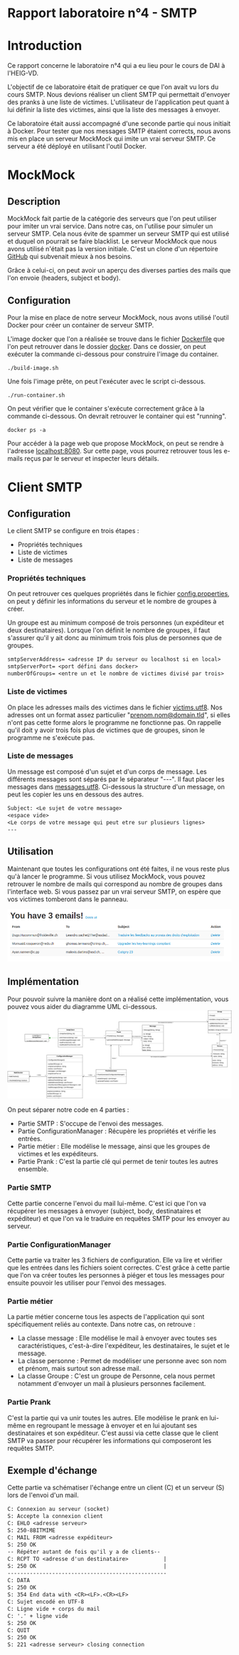 # Rapport laboratoire n°4 - SMTP

# Introduction
Ce rapport concerne le laboratoire n°4 qui a eu lieu pour le cours de DAI à l'HEIG-VD.

L'objectif de ce laboratoire était de pratiquer ce que l'on avait vu lors du cours SMTP.
Nous devions réaliser un client SMTP qui permettait d'envoyer des pranks à une liste de victimes.
L'utilisateur de l'application peut quant à lui définir la liste des victimes, ainsi que la liste des messages à envoyer.

Ce laboratoire était aussi accompagné d'une seconde partie qui nous initiait à Docker.
Pour tester que nos messages SMTP étaient corrects, nous avons mis en place un serveur MockMock qui imite un vrai serveur SMTP.
Ce serveur a été déployé en utilisant l'outil Docker.

# MockMock
## Description
MockMock fait partie de la catégorie des serveurs que l'on peut utiliser pour imiter un vrai service.
Dans notre cas, on l'utilise pour simuler un serveur SMTP. Cela nous évite de spammer un serveur SMTP qui est utilisé et duquel on pourrait se faire blacklist.
Le serveur MockMock que nous avons utilisé n'était pas la version initiale. C'est un clone d'un répertoire [GitHub](https://github.com/DominiqueComte/MockMock) qui subvenait mieux à nos besoins.

Grâce à celui-ci, on peut avoir un aperçu des diverses parties des mails que l'on envoie (headers, subject et body).

## Configuration
Pour la mise en place de notre serveur MockMock, nous avons utilisé l'outil Docker pour créer un container de serveur SMTP.

L'image docker que l'on a réalisée se trouve dans le fichier [Dockerfile](./docker/Dockerfile) que l'on peut retrouver dans le dossier [docker](./docker).
Dans ce dossier, on peut exécuter la commande ci-dessous pour construire l'image du container.

    ./build-image.sh

Une fois l'image prête, on peut l'exécuter avec le script ci-dessous.

    ./run-container.sh

On peut vérifier que le container s'exécute correctement grâce à la commande ci-dessous. On devrait retrouver le container qui est "running".

    docker ps -a

Pour accéder à la page web que propose MockMock, on peut se rendre à l'adresse [localhost:8080](localhost:8080).
Sur cette page, vous pourrez retrouver tous les e-mails reçus par le serveur et inspecter leurs détails.

# Client SMTP
## Configuration
Le client SMTP se configure en trois étapes :
- Propriétés techniques
- Liste de victimes
- Liste de messages
### Propriétés techniques
On peut retrouver ces quelques propriétés dans le fichier [config.properties](./MailRobot/config/config.properties), on peut y définir les informations du serveur et le nombre de groupes à créer.

Un groupe est au minimum composé de trois personnes (un expéditeur et deux destinataires). Lorsque l'on définit le nombre de groupes, il faut s'assurer qu'il y ait donc au minimum trois fois plus de personnes que de groupes.

    smtpServerAddress= <adresse IP du serveur ou localhost si en local>
    smtpServerPort= <port défini dans docker>
    numberOfGroups= <entre un et le nombre de victimes divisé par trois>

### Liste de victimes
On place les adresses mails des victimes dans le fichier [victims.utf8](./MailRobot/config/victims.utf8).
Nos adresses ont un format assez particulier "prenom.nom@domain.tld", si elles n'ont pas cette forme alors le programme ne fonctionne pas.
On rappelle qu'il doit y avoir trois fois plus de victimes que de groupes, sinon le programme ne s'exécute pas.

### Liste de messages
Un message est composé d'un sujet et d'un corps de message. Les différents messages sont séparés par le séparateur "---".
Il faut placer les messages dans [messages.utf8](./MailRobot/config/messages.utf8).
Ci-dessous la structure d'un message, on peut les copier les uns en dessous des autres.

    Subject: <Le sujet de votre message>
    <espace vide>
    <Le corps de votre message qui peut etre sur plusieurs lignes>
    ---

## Utilisation

Maintenant que toutes les configurations ont été faites, il ne vous reste plus qu'à lancer le programme.
Si vous utilisez MockMock, vous pouvez retrouver le nombre de mails qui correspond au nombre de groupes dans l'interface web.
Si vous passez par un vrai serveur SMTP, on espère que vos victimes tomberont dans le panneau.

![Image d'exemple après que l'on ait envoyé les mails.](./figures/MockMock-Exemple.png)

## Implémentation

Pour pouvoir suivre la manière dont on a réalisé cette implémentation, vous pouvez vous aider du diagramme UML ci-dessous.
![Diagramme UML](./figures/Diagramme.png)

On peut séparer notre code en 4 parties :
- Partie SMTP : S'occupe de l'envoi des messages.
- Partie ConfigurationManager : Récupère les propriétés et vérifie les entrées.
- Partie métier : Elle modélise le message, ainsi que les groupes de victimes et les expéditeurs.
- Partie Prank : C'est la partie clé qui permet de tenir toutes les autres ensemble.

### Partie SMTP
Cette partie concerne l'envoi du mail lui-même.
C'est ici que l'on va récupérer les messages à envoyer (subject, body, destinataires et expéditeur) et que l'on va le traduire en requêtes SMTP pour les envoyer au serveur.

### Partie ConfigurationManager
Cette partie va traiter les 3 fichiers de configuration. Elle va lire et vérifier que les entrées dans les fichiers soient correctes.
C'est grâce à cette partie que l'on va créer toutes les personnes à piéger et tous les messages pour ensuite pouvoir les utiliser pour l'envoi des messages.

### Partie métier
La partie métier concerne tous les aspects de l'application qui sont spécifiquement reliés au contexte. Dans notre cas, on retrouve :
- La classe message : Elle modélise le mail à envoyer avec toutes ses caractéristiques, c'est-à-dire l'expéditeur, les destinataires, le sujet et le message.
- La classe personne : Permet de modéliser une personne avec son nom et prénom, mais surtout son adresse mail.
- La classe Groupe : C'est un groupe de Personne, cela nous permet notamment d'envoyer un mail à plusieurs personnes facilement.

### Partie Prank
C'est la partie qui va unir toutes les autres. Elle modélise le prank en lui-même en regroupant le message à envoyer et en lui ajoutant ses destinataires et son expéditeur.
C'est aussi via cette classe que le client SMTP va passer pour récupérer les informations qui composeront les requêtes SMTP.

## Exemple d'échange
Cette partie va schématiser l'échange entre un client (C) et un serveur (S) lors de l'envoi d'un mail.

    C: Connexion au serveur (socket)
    S: Accepte la connexion client
    C: EHLO <adresse serveur>
    S: 250-8BITMIME
    C: MAIL FROM <adresse expéditeur>
    S: 250 OK
    -- Répéter autant de fois qu'il y a de clients--
    C: RCPT TO <adresse d'un destinataire>           |
    S: 250 OK                                        |
    --------------------------------------------------
    C: DATA
    S: 250 OK
    S: 354 End data with <CR><LF>.<CR><LF>
    C: Sujet encodé en UTF-8
    C: Ligne vide + corps du mail
    C: '.' + ligne vide
    S: 250 OK
    C: QUIT
    S: 250 OK
    S: 221 <adresse serveur> closing connection